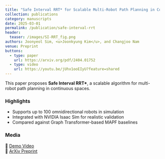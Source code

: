 ```yaml
---
title: "Safe Interval RRT* for Scalable Multi-Robot Path Planning in Continuous Space"
collection: publications
category: manuscripts
date: 2025-03-01
permalink: /publication/safe-interval-rrt
header:
  teaser: /images/SI-RRT_fig.png
authors: Joonyeol Sim, <u>Joonkyung Kim</u>, and Changjoo Nam
venue: Preprint
buttons:
  - type: paper
    url: https://arxiv.org/pdf/2404.01752
  - type: video
    url: https://youtu.be/jUhx1ooEIyU?feature=shared
---
```



This paper proposes **Safe Interval RRT\***, a scalable algorithm for multi-robot path planning in continuous spaces.

### Highlights

- Supports up to 100 omnidirectional robots in simulation
- Integrated with NVIDIA Isaac Sim for realistic validation
- Compared against Graph Transformer-based MAPF baselines

### Media

🎥 [Demo Video](https://youtu.be/jUhx1ooEIyU?feature=shared)  
📄 [ArXiv Preprint](https://arxiv.org/pdf/2404.01752)
